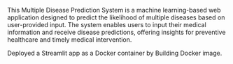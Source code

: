 This Multiple Disease Prediction System is a machine learning-based web application designed to predict the likelihood of multiple diseases based on user-provided input.
The system enables users to input their medical information and receive disease predictions, offering insights for preventive healthcare and timely medical intervention.

Deployed a Streamlit app as a Docker container by Building Docker image.
